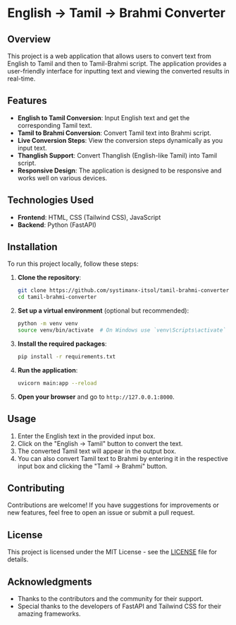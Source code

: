 # English → Tamil → Brahmi Converter

## Overview

This project is a web application that allows users to convert text from English to Tamil and then to Tamil-Brahmi script. The application provides a user-friendly interface for inputting text and viewing the converted results in real-time.

## Features

- **English to Tamil Conversion**: Input English text and get the corresponding Tamil text.
- **Tamil to Brahmi Conversion**: Convert Tamil text into Brahmi script.
- **Live Conversion Steps**: View the conversion steps dynamically as you input text.
- **Thanglish Support**: Convert Thanglish (English-like Tamil) into Tamil script.
- **Responsive Design**: The application is designed to be responsive and works well on various devices.

## Technologies Used

- **Frontend**: HTML, CSS (Tailwind CSS), JavaScript
- **Backend**: Python (FastAPI)


## Installation

To run this project locally, follow these steps:

1. **Clone the repository**:
   ```bash
   git clone https://github.com/systimanx-itsol/tamil-brahmi-converter.git
   cd tamil-brahmi-converter
   ```

2. **Set up a virtual environment** (optional but recommended):
   ```bash
   python -m venv venv
   source venv/bin/activate  # On Windows use `venv\Scripts\activate`
   ```

3. **Install the required packages**:
   ```bash
   pip install -r requirements.txt
   ```

4. **Run the application**:
   ```bash
   uvicorn main:app --reload
   ```

5. **Open your browser** and go to `http://127.0.0.1:8000`.

## Usage

1. Enter the English text in the provided input box.
2. Click on the "English → Tamil" button to convert the text.
3. The converted Tamil text will appear in the output box.
4. You can also convert Tamil text to Brahmi by entering it in the respective input box and clicking the "Tamil → Brahmi" button.

## Contributing

Contributions are welcome! If you have suggestions for improvements or new features, feel free to open an issue or submit a pull request.

## License

This project is licensed under the MIT License - see the [LICENSE](LICENSE) file for details.

## Acknowledgments

- Thanks to the contributors and the community for their support.
- Special thanks to the developers of FastAPI and Tailwind CSS for their amazing frameworks.
